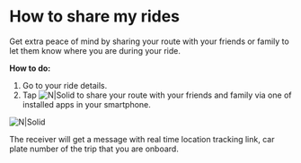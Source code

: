 <h1>How to share my rides</h1>

Get extra peace of mind by sharing your route with your friends or family to let them know where you are during your ride.

**How to do:**
1. Go to your ride details.
2. Tap ![N|Solid](https://static-qup.s3.us-west-1.amazonaws.com/gif/share-ride-icon2.JPG) to share your route with your friends and family via one of installed apps in your smartphone.

![N|Solid](https://static-qup.s3.us-west-1.amazonaws.com/gif/share-ride-icon.JPG ':size=200')

The receiver will get a message with real time location tracking link, car plate number of the trip that you are onboard.
